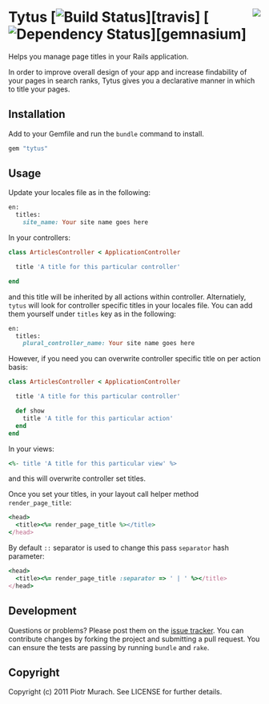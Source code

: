 # Tytus <img src="http://upload.wikimedia.org/wikipedia/en/8/8f/Tytus_Harcerz.jpg" align="right" />[![Build Status](https://secure.travis-ci.org/peter-murach/tytus.png?branch=master)][travis] [![Dependency Status](https://gemnasium.com/peter-murach/tytus.png?travis)][gemnasium]

Helps you manage page titles in your Rails application.

In order to improve overall design of your app and increase findability of your pages in search ranks, Tytus gives you a declarative manner in which to title your pages.

## Installation

Add to your Gemfile and run the `bundle` command to install.

```ruby
gem "tytus"
```

## Usage

Update your locales file as in the following:

```ruby
en:
  titles:
    site_name: Your site name goes here
```

In your controllers:

```ruby
class ArticlesController < ApplicationController

  title 'A title for this particular controller'

end
```

and this title will be inherited by all actions within controller. Alternatiely, `tytus` will look for controller specific titles in your locales file. You can add them yourself under `titles` key as in the following:

```ruby
en:
  titles:
    plural_controller_name: Your site name goes here
```

However, if you need you can overwrite controller specific title on per action basis:

```ruby
class ArticlesController < ApplicationController

  title 'A title for this particular controller'

  def show
    title 'A title for this particular action'
  end
end
```

In your views:

```ruby
<%- title 'A title for this particular view' %>
```

and this will overwrite controller set titles.

Once you set your titles, in your layout call helper method `render_page_title`:

```ruby
<head>
  <title><%= render_page_title %></title>
</head>
```

By default `::` separator is used to change this pass `separator` hash parameter:

```ruby
<head>
  <title><%= render_page_title :separator => ' | ' %></title>
</head>
```

## Development

Questions or problems? Please post them on the [issue tracker](https://github.com/peter-murach/tytus/issues). You can contribute changes by forking the project and submitting a pull request. You can ensure the tests are passing by running `bundle` and `rake`.

## Copyright

Copyright (c) 2011 Piotr Murach. See LICENSE for further details.
